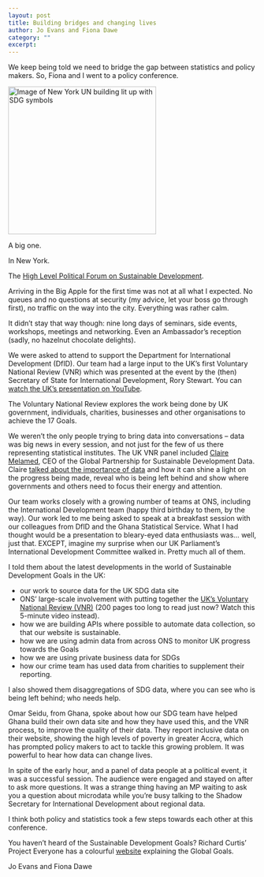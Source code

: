 ```yaml
---
layout: post
title: Building bridges and changing lives
author: Jo Evans and Fiona Dawe
category: ""
excerpt: 
---
```


We keep being told we need to bridge the gap between statistics and policy makers. So, Fiona and I went to a policy conference.

<img src="https://sustainabledevelopment-uk.github.io/public/bloghlpf.jpg" alt="Image of New York UN building lit up with SDG symbols" height="300px">

A big one.

In New York.

The [High Level Political Forum on Sustainable Development](https://sustainabledevelopment.un.org/hlpf/2019).

Arriving in the Big Apple for the first time was not at all what I expected. No queues and no questions at security (my advice, let your boss go through first), no traffic on the way into the city. Everything was rather calm.

It didn’t stay that way though: nine long days of seminars, side events, workshops, meetings and networking. Even an Ambassador’s reception (sadly, no hazelnut chocolate delights).

We were asked to attend to support the Department for International Development (DfID). Our team had a large input to the UK’s first Voluntary National Review (VNR) which was presented at the event by the (then) Secretary of State for International Development, Rory Stewart. You can [watch the UK’s presentation on YouTube](https://www.youtube.com/watch?v=4Lq-yUE5-Mc&feature=youtu.be).

The Voluntary National Review explores the work being done by UK government, individuals, charities, businesses and other organisations to achieve the 17 Goals.

We weren’t the only people trying to bring data into conversations – data was big news in every session, and not just for the few of us there representing statistical institutes. The UK VNR panel included [Claire Melamed](https://theodi.org/person/dr-claire-melamed/), CEO of the Global Partnership for Sustainable Development Data. Claire [talked about the importance of data](http://www.data4sdgs.org/news/ceo-claire-melameds-remarks-uk-voluntary-national-review) and how it can shine a light on the progress being made, reveal who is being left behind and show where governments and others need to focus their energy and attention.

Our team works closely with a growing number of teams at ONS, including the International Development team (happy third birthday to them, by the way). Our work led to me being asked to speak at a breakfast session with our colleagues from DfID and the Ghana Statistical Service. What I had thought would be a presentation to bleary-eyed data enthusiasts was… well, just that. EXCEPT, imagine my surprise when our UK Parliament’s International Development Committee walked in. Pretty much all of them.

I told them about the latest developments in the world of Sustainable Development Goals in the UK:

*	our work to source data for the UK SDG data site
*	ONS’ large-scale involvement with putting together the [UK’s Voluntary National Review (VNR)](https://www.gov.uk/government/publications/uks-voluntary-national-review-of-the-sustainable-development-goals) (200 pages too long to read just now? Watch this 5-minute video instead).
*	how we are building APIs where possible to automate data collection, so that our website is sustainable.
*	how we are using admin data from across ONS to monitor UK progress towards the Goals
*	how we are using private business data for SDGs
*	how our crime team has used data from charities to supplement their reporting.

I also showed them disaggregations of SDG data, where you can see who is being left behind; who needs help.

Omar Seidu, from Ghana, spoke about how our SDG team have helped Ghana build their own data site and how they have used this, and the VNR process, to improve the quality of their data. They report inclusive data on their website, showing the high levels of poverty in greater Accra, which has prompted policy makers to act to tackle this growing problem. It was powerful to hear how data can change lives.

In spite of the early hour, and a panel of data people at a political event, it was a successful session. The audience were engaged and stayed on after to ask more questions. It was a strange thing having an MP waiting to ask you a question about microdata while you’re busy talking to the Shadow Secretary for International Development about regional data.

I think both policy and statistics took a few steps towards each other at this conference.

You haven’t heard of the Sustainable Development Goals? Richard Curtis’ Project Everyone has a colourful [website](https://www.globalgoals.org/) explaining the Global Goals.

Jo Evans and Fiona Dawe

